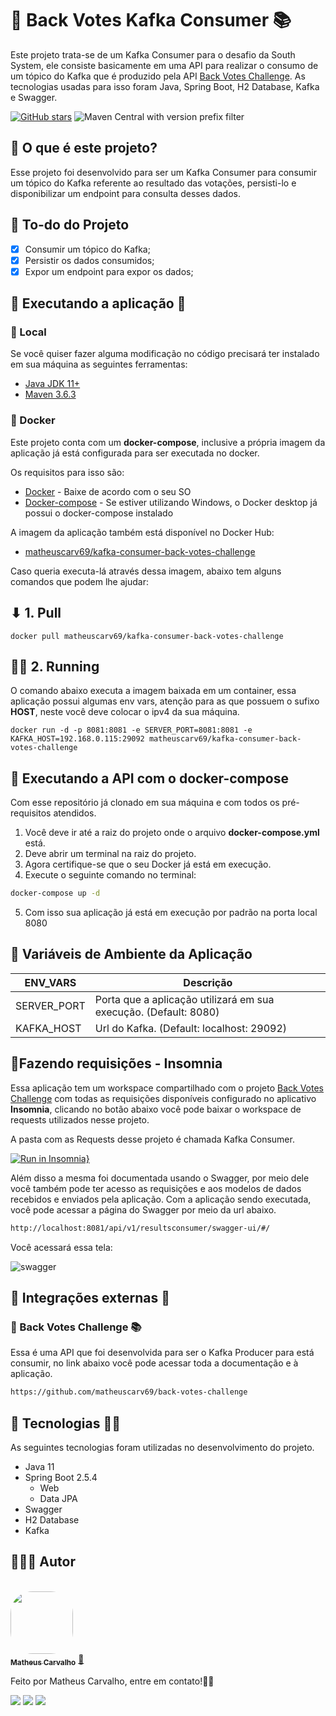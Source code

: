 # 🚀 Back Votes Kafka Consumer 📚

Este projeto trata-se de um Kafka Consumer para o desafio da South System, ele consiste basicamente em uma API para realizar o consumo de um tópico do Kafka que é produzido pela API [Back Votes Challenge](https://github.com/matheuscarv69/back-votes-challenge). As tecnologias usadas para isso foram Java, Spring Boot, H2 Database, Kafka e Swagger.

[![GitHub stars](https://img.shields.io/github/stars/matheuscarv69/back-votes-challenge-kafka-consumer?color=7159)](https://github.com/matheuscarv69/back-votes-challenge-kafka-consumer/stargazers)
![Maven Central with version prefix filter](https://img.shields.io/maven-central/v/org.apache.maven/apache-maven/3.6.3?color=7159)

## 🤔 O que é este projeto?

Esse projeto foi desenvolvido para ser um Kafka Consumer para consumir um tópico do Kafka referente ao resultado das votações, persisti-lo e disponibilizar um endpoint para consulta desses dados.

## 📑 To-do do Projeto

- [x] Consumir um tópico do Kafka;
- [x] Persistir os dados consumidos;
- [x] Expor um endpoint para expor os dados;

## 🚀 Executando a aplicação 👾
### 📍 Local

Se você quiser fazer alguma modificação no código precisará ter instalado em sua máquina as seguintes ferramentas:

- [Java JDK 11+](https://www.oracle.com/br/java/technologies/javase-jdk11-downloads.html)
- [Maven 3.6.3](https://maven.apache.org/download.cgi)

### 🐳 Docker

Este projeto conta com um **docker-compose**, inclusive a própria imagem da aplicação já está configurada para ser
executada no docker.

Os requisitos para isso são:

- [Docker](https://www.docker.com/products/docker-desktop) - Baixe de acordo com o seu SO
- [Docker-compose](https://docs.docker.com/compose/install/) - Se estiver utilizando Windows, o Docker desktop já possui o docker-compose instalado

A imagem da aplicação também está disponível no Docker Hub:

- [matheuscarv69/kafka-consumer-back-votes-challenge](https://hub.docker.com/r/matheuscarv69/kafka-consumer-back-votes-challenge)

Caso queria executa-lá através dessa imagem, abaixo tem alguns comandos que podem lhe ajudar:

## ⬇ 1. Pull

```shell
docker pull matheuscarv69/kafka-consumer-back-votes-challenge
```
## 🏃‍♂️ 2. Running

O comando abaixo executa a imagem baixada em um container, essa aplicação possui algumas env vars, atenção para as que possuem o sufixo **HOST**, neste você deve colocar o ipv4 da sua máquina.

```shell
docker run -d -p 8081:8081 -e SERVER_PORT=8081:8081 -e KAFKA_HOST=192.168.0.115:29092 matheuscarv69/kafka-consumer-back-votes-challenge
```

## 🎲 Executando a API com o docker-compose

Com esse repositório já clonado em sua máquina e com todos os pré-requisitos atendidos.

1. Você deve ir até a raiz do projeto onde o arquivo **docker-compose.yml** está.
2. Deve abrir um terminal na raiz do projeto.
3. Agora certifique-se que o seu Docker já está em execução.
4. Execute o seguinte comando no terminal:

```bash
docker-compose up -d
```

5. Com isso sua aplicação já está em execução por padrão na porta local 8080

## 🔧 Variáveis de Ambiente da Aplicação

| ENV_VARS                      | Descrição                                                                                                                               |
| ----------------------------- | --------------------------------------------------------------------------------------------------------------------------------------- |
| SERVER_PORT                   | Porta que a aplicação utilizará em sua execução. (Default: 8080)                                                                        |
| KAFKA_HOST                    | Url do Kafka. (Default: localhost: 29092)                                                                                               |

## 📝Fazendo requisições - Insomnia

Essa aplicação tem um workspace compartilhado com o projeto [Back Votes Challenge](https://github.com/matheuscarv69/back-votes-challenge) com todas as requisições disponíveis configurado no aplicativo **Insomnia**, clicando no botão abaixo você pode
baixar o workspace de requests utilizados nesse projeto.

A pasta com as Requests desse projeto é chamada Kafka Consumer.

[![Run in Insomnia}](https://insomnia.rest/images/run.svg)](https://insomnia.rest/run/?label=Back%20Vote%20Challenge&uri=https%3A%2F%2Fgist.githubusercontent.com%2Fmatheuscarv69%2F07483d2d88c763e23b0405b34bb9909a%2Fraw%2F161df15967626e742678e4699e8657f86e8dfc9c%2Frequests-back-vote-challenge)

Além disso a mesma foi documentada usando o Swagger, por meio dele você também pode ter acesso as requisições e aos modelos de dados recebidos e enviados pela aplicação.
Com a aplicação sendo executada, você pode acessar a página do Swagger por meio da url abaixo.

```bash
http://localhost:8081/api/v1/resultsconsumer/swagger-ui/#/
```

Você acessará essa tela:

<img src="https://i.imgur.com/xkYSs5u.png" min-width="400px" max-width="600px"  alt="swagger">

## 📡 Integrações externas 📶

### 🚀 Back Votes Challenge 📚
Essa é uma API que foi desenvolvida para ser o Kafka Producer para está consumir, no link abaixo você pode acessar toda a documentação e à aplicação. 

```bash
https://github.com/matheuscarv69/back-votes-challenge
```

## 🚀 Tecnologias 👩‍🚀

As seguintes tecnologias foram utilizadas no desenvolvimento do projeto.

- Java 11
- Spring Boot 2.5.4
  - Web
  - Data JPA
- Swagger
- H2 Database
- Kafka

## 👨🏻‍💻 Autor

<br>
<a href="https://github.com/matheuscarv69">
 <img style="border-radius: 35%;" src="https://avatars1.githubusercontent.com/u/55814214?s=460&u=ffb1e928527a55f53df6e0d323c2fd7ba92fe0c3&v=4" width="100px;" alt=""/>
 <br />
 <sub><b>Matheus Carvalho</b></sub></a> <a href="https://github.com/matheuscarv69" title="Matheus Carvalho">🚀</a>

Feito por Matheus Carvalho, entre em contato!✌🏻

 <p align="left">
    <a href="mailto:matheus9126@gmail.com" alt="Gmail" target="_blank">
      <img src="https://img.shields.io/badge/Gmail-D14836?style=for-the-badge&logo=gmail&logoColor=white&link=mailto:matheus9126@gmail.com"/></a>
    <a href="https://www.linkedin.com/in/matheus-carvalho69/" alt="Linkedin" target="_blank">
        <img src="https://img.shields.io/badge/LinkedIn-0077B5?style=for-the-badge&logo=linkedin&logoColor=white&link=https://www.linkedin.com/in/matheus-carvalho69/"/></a>  
    <a href="https://www.instagram.com/_mmcarvalho/" alt="Instagram" target="_blank">
      <img src="https://img.shields.io/badge/Instagram-E4405F?style=for-the-badge&logo=instagram&logoColor=white&link=https://www.instagram.com/_mmcarvalho/"/></a>  
  </p>

